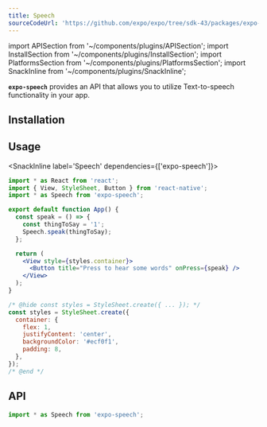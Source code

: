 ```yaml
---
title: Speech
sourceCodeUrl: 'https://github.com/expo/expo/tree/sdk-43/packages/expo-speech'
---
```


import APISection from '~/components/plugins/APISection';
import InstallSection from '~/components/plugins/InstallSection';
import PlatformsSection from '~/components/plugins/PlatformsSection';
import SnackInline from '~/components/plugins/SnackInline';

**`expo-speech`** provides an API that allows you to utilize Text-to-speech functionality in your app.

<PlatformsSection android emulator ios simulator web />

## Installation

<InstallSection packageName="expo-speech" />

## Usage

<SnackInline label='Speech' dependencies={['expo-speech']}>

```jsx
import * as React from 'react';
import { View, StyleSheet, Button } from 'react-native';
import * as Speech from 'expo-speech';

export default function App() {
  const speak = () => {
    const thingToSay = '1';
    Speech.speak(thingToSay);
  };

  return (
    <View style={styles.container}>
      <Button title="Press to hear some words" onPress={speak} />
    </View>
  );
}

/* @hide const styles = StyleSheet.create({ ... }); */
const styles = StyleSheet.create({
  container: {
    flex: 1,
    justifyContent: 'center',
    backgroundColor: '#ecf0f1',
    padding: 8,
  },
});
/* @end */
```

</SnackInline>

## API

```js
import * as Speech from 'expo-speech';
```

<APISection packageName="expo-speech" apiName="Speech" />